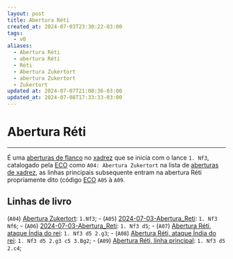 ```yaml
---
layout: post
title: Abertura Réti
created_at: 2024-07-03T23:30:22-03:00
tags:
  - v0
aliases:
  - Abertura Réti
  - abertura Réti
  - Réti
  - Abertura Zukertort
  - abertura Zukertort
  - Zukertort
updated at: 2024-07-07T21:08:36-03:00
updated_at: 2024-07-08T17:33:33-03:00
---
```

# Abertura Réti
----
É uma [aberturas de flanco](_draft/2024/07/2024-07-06-Aberturas_de_flanco.md) no [xadrez](api/2024/07/2024-07-06-Xadrez.md) que se inicia com o lance `1. Nf3`, catalogado pela  [ECO](api/2024/07/2024-07-07-Encyclopaedia_of_Chess_Openings.md) como `A04: Abertura Zukertort`  na lista de [aberturas de xadrez](_draft/2024/07/2024-07-06-Aberturas_de_xadrez.md), as linhas principais subsequente entram na abertura Réti propriamente dito (código [ECO](api/2024/07/2024-07-07-Encyclopaedia_of_Chess_Openings.md) `A05` à `A09`.

## Linhas de livro

 (`A04`) [Abertura Zukertort](_insight/2024/07/2024-07-03-Abertura_Reti.md): `1.Nf3`;
	-  (`A05`) [2024-07-03-Abertura_Reti](_insight/2024/07/2024-07-03-Abertura_Reti.md): `1. Nf3 Nf6`;
	-  (`A06`) [2024-07-03-Abertura_Reti](_insight/2024/07/2024-07-03-Abertura_Reti.md): `1. Nf3 d5`;
		-  (`A07`) [Abertura Réti, ataque Índia do rei](_insight/2024/07/2024-07-03-Abertura_Reti.md): `1. Nf3 d5 2.g3`;
			-  (`A08`) [Abertura Réti, ataque Índia do rei](_insight/2024/07/2024-07-03-Abertura_Reti.md): `1. Nf3 d5 2.g3 c5 3.Bg2`;
			-  (`A09`) [Abertura Réti, linha principal](_insight/2024/07/2024-07-03-Abertura_Reti.md): `1. Nf3 d5 2.c4`;